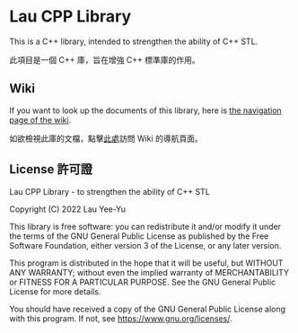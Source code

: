 # Lau CPP Library
This is a C++ library, intended to strengthen the ability of C++ STL.

此項目是一個 C++ 庫，旨在增強 C++ 標準庫的作用。

## Wiki

If you want to look up the documents of this library, here is [the navigation page of the wiki](wiki_main_en.md). 

如欲檢視此庫的文檔，點擊[此處](wiki_main_zh.md)訪問 Wiki 的導航頁面。

## License 許可證

Lau CPP Library - to strengthen the ability of C++ STL

Copyright (C) 2022  Lau Yee-Yu

This library is free software: you can redistribute it and/or modify
it under the terms of the GNU General Public License as published by
the Free Software Foundation, either version 3 of the License, or
any later version.

This program is distributed in the hope that it will be useful,
but WITHOUT ANY WARRANTY; without even the implied warranty of
MERCHANTABILITY or FITNESS FOR A PARTICULAR PURPOSE.  See the
GNU General Public License for more details.

You should have received a copy of the GNU General Public License
along with this program.  If not, see <https://www.gnu.org/licenses/>.
